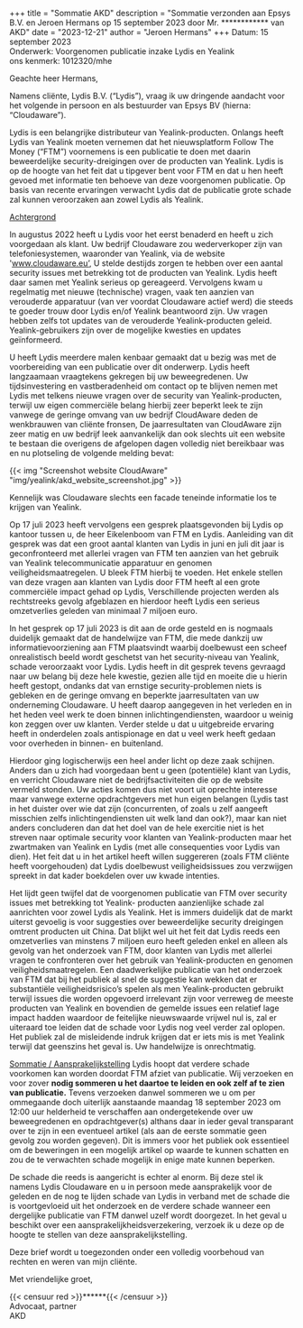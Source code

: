 +++
title = "Sommatie AKD"
description = "Sommatie verzonden aan Epsys B.V. en Jeroen Hermans op 15 september 2023 door Mr. ************ van AKD"
date = "2023-12-21"
author = "Jeroen Hermans"
+++
Datum: 15 september 2023  
Onderwerk: Voorgenomen publicatie inzake Lydis en Yealink  
ons kenmerk: 1012320/mhe  
  
Geachte heer Hermans,  
  
Namens cliënte, Lydis B.V. (“Lydis”), vraag ik uw dringende aandacht voor het volgende in persoon en als
bestuurder van Epsys BV (hierna: “Cloudaware”).  

Lydis is een belangrijke distributeur van Yealink-producten. Onlangs heeft Lydis van Yealink moeten
vernemen dat het nieuwsplatform Follow The Money (“FTM”) voornemens is een publicatie te doen met
daarin beweerdelijke security-dreigingen over de producten van Yealink. Lydis is op de hoogte van het feit
dat u tipgever bent voor FTM en dat u hen heeft gevoed met informatie ten behoeve van deze voorgenomen
publicatie. Op basis van recente ervaringen verwacht Lydis dat de publicatie grote schade zal kunnen
veroorzaken aan zowel Lydis als Yealink.  

<span style="text-decoration:underline">Achtergrond</span>  

In augustus 2022 heeft u Lydis voor het eerst benaderd en heeft u zich voorgedaan als klant. Uw bedrijf
Cloudaware zou wederverkoper zijn van telefoniesystemen, waaronder van Yealink, via de website
'www.cloudaware.eu’, U stelde destijds zorgen te hebben over een aantal security issues met betrekking
tot de producten van Yealink. Lydis heeft daar samen met Yealink serieus op gereageerd. Vervolgens kwam
u regelmatig met nieuwe (technische) vragen, vaak ten aanzien van verouderde apparatuur (van ver
voordat Cloudaware actief werd) die steeds te goeder trouw door Lydis en/of Yealink beantwoord zijn. Uw
vragen hebben zelfs tot updates van de verouderde Yealink-producten geleid. Yealink-gebruikers zijn over
de mogelijke kwesties en updates geïnformeerd.  

U heeft Lydis meerdere malen kenbaar gemaakt dat u bezig was met de voorbereiding van een publicatie
over dit onderwerp. Lydis heeft langzaamaan vraagtekens gekregen bij uw beweegredenen. Uw
tijdsinvestering en vastberadenheid om contact op te blijven nemen met Lydis met telkens nieuwe vragen
over de security van Yealink-producten, terwijl uw eigen commerciële belang hierbij zeer beperkt leek te
zijn vanwege de geringe omvang van uw bedrijf CloudAware deden de wenkbrauwen van cliënte fronsen,
De jaarresultaten van CloudAware zijn zeer matig en uw bedrijf leek aanvankelijk dan ook slechts uit een
website te bestaan die overigens de afgelopen dagen volledig niet bereikbaar was en nu plotseling de
volgende melding bevat:  

{{< img "Screenshot website CloudAware" "img/yealink/akd_website_screenshot.jpg" >}}

Kennelijk was Cloudaware slechts een facade teneinde informatie los te krijgen van Yealink.  

Op 17 juli 2023 heeft vervolgens een gesprek plaatsgevonden bij Lydis op kantoor tussen u, de heer
Eikelenboom van FTM en Lydis. Aanleiding van dit gesprek was dat een groot aantal klanten van Lydis in
juni en juli dit jaar is geconfronteerd met allerlei vragen van FTM ten aanzien van het gebruik van Yealink
telecommunicatie apparatuur en genomen veiligheidsmaatregelen. U bleek FTM hierbij te voeden. Het
enkele stellen van deze vragen aan klanten van Lydis door FTM heeft al een grote commerciële impact
gehad op Lydis, Verschillende projecten werden als rechtstreeks gevolg afgeblazen en hierdoor heeft Lydis
een serieus omzetverlies geleden van minimaal 7 miljoen euro.  

In het gesprek op 17 juli 2023 is dit aan de orde gesteld en is nogmaals duidelijk gemaakt dat de handelwijze
van FTM, die mede dankzij uw informatievoorziening aan FTM plaatsvindt waarbij doelbewust een scheef
onrealistisch beeld wordt geschetst van het security-niveau van Yealink, schade veroorzaakt voor Lydis.
Lydis heeft in dit gesprek tevens gevraagd naar uw belang bij deze hele kwestie, gezien alle tijd en moeite
die u hierin heeft gestopt, ondanks dat van ernstige security-problemen niets is gebleken en de geringe
omvang en beperkte jaarresultaten van uw onderneming Cloudaware. U heeft daarop aangegeven in het
verleden en in het heden veel werk te doen binnen inlichtingendiensten, waardoor u weinig kon zeggen
over uw klanten. Verder stelde u dat u uitgebreide ervaring heeft in onderdelen zoals antispionage en dat
u veel werk heeft gedaan voor overheden in binnen- en buitenland.  

Hierdoor ging logischerwijs een heel ander licht op deze zaak schijnen. Anders dan u zich had voorgedaan
bent u geen (potentiële) klant van Lydis, en verricht Cloudaware niet de bedrijfsactiviteiten die op de website
vermeld stonden. Uw acties komen dus niet voort uit oprechte interesse maar vanwege externe
opdrachtgevers met hun eigen belangen (Lydis tast in het duister over wie dat zijn (concurrenten, of zoals
u zelf aangeeft misschien zelfs inlichtingendiensten uit welk land dan ook?), maar kan niet anders
concluderen dan dat het doel van de hele exercitie niet is het streven naar optimale security voor klanten
van Yealink-producten maar het zwartmaken van Yealink en Lydis (met alle consequenties voor Lydis van
dien). Het feit dat u in het artikel heeft willen suggereren (zoals FTM cliënte heeft voorgehouden) dat Lydis
doelbewust veiligheidsissues zou verzwijgen spreekt in dat kader boekdelen over uw kwade intenties.  

Het lijdt geen twijfel dat de voorgenomen publicatie van FTM over security issues met betrekking tot Yealink-
producten aanzienlijke schade zal aanrichten voor zowel Lydis als Yealink. Het is immers duidelijk dat de
markt uiterst gevoelig is voor suggesties over beweerdelijke security dreigingen omtrent producten uit
China. Dat blijkt wel uit het feit dat Lydis reeds een omzetverlies van minstens 7 miljoen euro heeft geleden
enkel en alleen als gevolg van het onderzoek van FTM, door klanten van Lydis met allerlei vragen te
confronteren over het gebruik van Yealink-producten en genomen veiligheidsmaatregelen. Een
daadwerkelijke publicatie van het onderzoek van FTM dat bij het publiek al snel de suggestie kan wekken
dat er substantiële veiligheidsrisico’s spelen als men Yealink-producten gebruikt terwijl issues die worden
opgevoerd irrelevant zijn voor verreweg de meeste producten van Yealink en bovendien de gemelde issues
een relatief lage impact hadden waardoor de feitelijke nieuwswaarde vrijwel nul is, zal er uiteraard toe leiden
dat de schade voor Lydis nog veel verder zal oplopen. Het publiek zal de misleidende indruk krijgen dat er
iets mis is met Yealink terwijl dat geenszins het geval is. Uw handelwijze is onrechtmatig.  

<span style="text-decoration:underline">Sommatie / Aansprakelijkstelling</span>
Lydis hoopt dat verdere schade voorkomen kan worden doordat FTM afziet van publicatie. Wij verzoeken
en voor zover **nodig sommeren u het daartoe te leiden en ook zelf af te zien van publicatie.** Tevens
verzoeken danwel sommeren we u om per ommegaande doch uiterlijk aanstaande maandag 18 september
2023 om 12:00 uur helderheid te verschaffen aan ondergetekende over uw beweegredenen en
opdrachtgever(s) althans daar in ieder geval transparant over te zijn in een eventueel artikel (als aan de
eerste sommatie geen gevolg zou worden gegeven). Dit is immers voor het publiek ook essentieel om de
beweringen in een mogelijk artikel op waarde te kunnen schatten en zou de te verwachten schade mogelijk
in enige mate kunnen beperken.  

De schade die reeds is aangericht is echter al enorm. Bij deze stel ik namens Lydis Cloudaware en u in
persoon mede aansprakelijk voor de geleden en de nog te lijden schade van Lydis in verband met de
schade die is voortgevloeid uit het onderzoek en de verdere schade wanneer een dergelijke publicatie van
FTM danwel uzelf wordt doorgezet. In het geval u beschikt over een aansprakelijkheidsverzekering, verzoek
ik u deze op de hoogte te stellen van deze aansprakelijkstelling.  

Deze brief wordt u toegezonden onder een volledig voorbehoud van rechten en weren van mijn cliënte.  

Met vriendelijke groet,  

{{< censuur red >}}******{{< /censuur >}}  
Advocaat, partner  
AKD  
